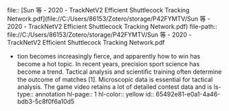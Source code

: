 file:: [Sun 等 - 2020 - TrackNetV2 Efficient Shuttlecock Tracking Network.pdf](file://C:/Users/86153/Zotero/storage/P42FYMTV/Sun 等 - 2020 - TrackNetV2 Efficient Shuttlecock Tracking Network.pdf)
file-path:: file://C:/Users/86153/Zotero/storage/P42FYMTV/Sun 等 - 2020 - TrackNetV2 Efficient Shuttlecock Tracking Network.pdf

- tion becomes increasingly ﬁerce, and apparently how to win has become a hot topic. In recent years, precision sport science has become a trend. Tactical analysis and scientiﬁc training often determine the outcome of matches [1]. Microscopic data is essential for tactical analysis. The game video retains a lot of detailed contest data and is
  ls-type:: annotation
  hl-page:: 1
  hl-color:: yellow
  id:: 65492e81-e0a1-4a46-bdb3-5c8f0f6a10d5